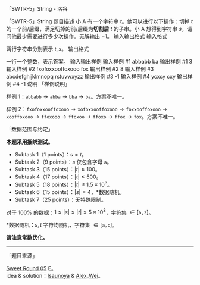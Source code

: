 



「SWTR-5」String - 洛谷














「SWTR-5」String
题目描述
小 A 有一个字符串 $t$。他可以进行以下操作：切掉 $t$ 的一个前/后缀，满足切掉的前/后缀为**切割后** $t$ 的子串。小 A 想得到字符串 $s$，请问他最少需要进行多少次操作。无解输出 $-1$。
输入输出格式
输入格式

两行字符串分别表示 $t,s$。
输出格式

一行一个整数，表示答案。
输入输出样例
输入样例 #1
abbabb
ba
输出样例 #1
3
输入样例 #2
fxofoxxooffoxooo
fox
输出样例 #2
8
输入样例 #3
abcdefghijklmnopq
rstuvwxyzz
输出样例 #3
-1
输入样例 #4
ycxcy
cxy
输出样例 #4
-1
说明
「样例说明」

样例 $1$：$\texttt{abbabb}\to \texttt{abba}\to \texttt{bba}\to \texttt{ba}$。方案不唯一。

样例 $2$：$\texttt{fxofoxxooffoxooo}\to\texttt{xofoxxooffoxooo}\to\texttt{foxxooffoxooo}\to\texttt{xooffoxooo}\to\texttt{ffoxooo}\to\texttt{ffoxoo}\to\texttt{ffoxo}\to\texttt{ffox}\to\texttt{fox}$。方案不唯一。

「数据范围与约定」

**本题采用捆绑测试。**

- Subtask 1（1 points）：$s=t$。
- Subtask 2（9 points）：$s$ 仅包含字母 $\texttt{a}$。
- Subtask 3（15 points）：$|t|\leq 100$。
- Subtask 4（17 points）：$|t|\leq 500$。
- Subtask 5（18 points）：$|t|\leq 1.5\times 10^3$。
- Subtask 6（15 points）：$|s|=4$，*数据随机。
- Subtask 7（25 points）：无特殊限制。

对于 $100\%$ 的数据：$1 \leq |s| \leq |t| \leq 5\times 10^3$，字符集 $\in[\texttt{a,z}]$。

*数据随机：$s,t$ 字符均随机，字符集 $\in[\texttt{a,c}]$。

**请注意常数优化。**

---

「题目来源」

[Sweet Round 05](https://www.luogu.com.cn/contest/28195) E。    
idea & solution：[Isaunoya](https://www.luogu.com.cn/user/96580) & [Alex_Wei](https://www.luogu.com.cn/user/123294)。






